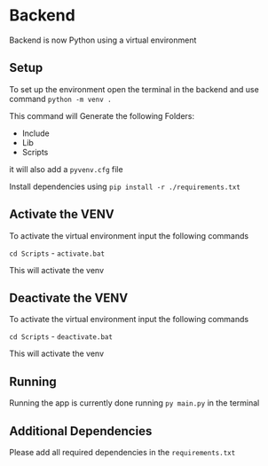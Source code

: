 # Backend
Backend is now Python using a virtual environment

## Setup
To set up the environment open the terminal in the backend and use command `python -m venv .`

This command will Generate the following Folders:
* Include
* Lib
* Scripts

it will also add a `pyvenv.cfg` file

Install dependencies using `pip install -r ./requirements.txt`

## Activate the VENV
To activate the virtual environment input the following commands

`cd Scripts` - `activate.bat`

This will activate the venv

## Deactivate the VENV
To activate the virtual environment input the following commands

`cd Scripts` - `deactivate.bat`

This will activate the venv

## Running
Running the app is currently done running `py main.py` in the terminal


## Additional Dependencies
Please add all required dependencies in the `requirements.txt`